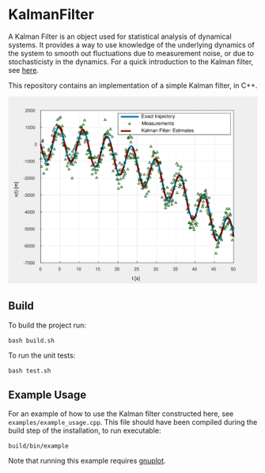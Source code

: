 # KalmanFilter
A Kalman Filter is an object used for statistical analysis of dynamical systems. It provides a way to use knowledge of the underlying dynamics of the system to smooth out fluctuations due to measurement noise, or due to stochasticisty in the dynamics. For a quick introduction to the Kalman filter, see [here](https://www.intechopen.com/chapters/63164).

This repository contains an implementation of a simple Kalman filter, in C++.

![Trajectory vs. estimates](docs/figures/example_figure.svg)

## Build
To build the project run:

```
bash build.sh
```

To run the unit tests:

```
bash test.sh
```

## Example Usage
For an example of how to use the Kalman filter constructed here, see `examples/example_usage.cpp`. This file should have been compiled during the build step of the installation, to run executable:

```
build/bin/example
```

Note that running this example requires [gnuplot](http://www.gnuplot.info/).
